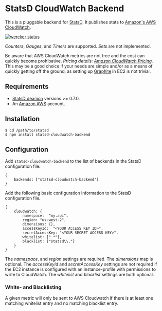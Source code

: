 # StatsD CloudWatch Backend

This is a pluggable backend for [StatsD](https://github.com/etsy/statsd). It publishes stats to [Amazon's AWS CloudWatch](http://aws.amazon.com/cloudwatch/).

[![wercker status](https://app.wercker.com/status/58736e11e8e13ee79479cd1678cb2fb3/m "wercker status")](https://app.wercker.com/project/bykey/58736e11e8e13ee79479cd1678cb2fb3)

*Counters*, *Gauges*, and *Timers* are supported. *Sets* are not implemented.

Be aware that AWS CloudWatch metrics are not free and the cost can quickly become prohibative. *Pricing details: [Amazon CloudWatch Pricing](http://aws.amazon.com/cloudwatch/pricing/).* This may be a good choice if your needs are simple and/or as a means of quickly getting off the ground, as setting up [Graphite](http://graphite.wikidot.com/) in EC2 is not trivial.


## Requirements

* [StatsD deamon](https://npmjs.org/package/statsd) versions >= 0.7.0.
* An [Amazon AWS](https://aws.amazon.com) account.

## Installation

    $ cd /path/to/statsd
    $ npm install statsd-cloudwatch-backend


## Configuration

Add `statsd-cloudwatch-backend` to the list of backends in the StatsD configuration file:

    {
        backends: ["statsd-cloudwatch-backend"]
    }

Add the following basic configuration information to the StatsD configuration file.

    {
        cloudwatch: {
            namespace:  "my.api",
            region: "us-west-2",
            dimensions: {},
            accessKeyId:  "<YOUR ACCESS KEY ID>",
            secretAccessKey: "<YOUR SECRET ACCESS KEY>",
            whitelist: [".*"],
            blacklist: ["statsd\\."]
        }
    }

The *namespace*, and *region* settings are required. The *dimensions* map is optional. The *accessKeyId* and *secretAccessKey* settings are not required if the EC2 instance is configured with an instance-profile with permissions to write to CloudWatch.
The *whitelist* and *blacklist* settings are both optional.

### White- and Blacklisting

A given metric will only be sent to AWS Cloudwatch if there is at least one matching whitelist entry and no
matching blacklist entry.
